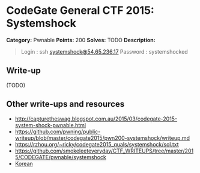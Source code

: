 # CodeGate General CTF 2015: Systemshock

**Category:** Pwnable
**Points:** 200
**Solves:** TODO
**Description:** 

> Login : ssh systemshock@54.65.236.17
> Password : systemshocked

## Write-up

(TODO)

## Other write-ups and resources

* <http://capturetheswag.blogspot.com.au/2015/03/codegate-2015-system-shock-pwnable.html>
* <https://github.com/pwning/public-writeup/blob/master/codegate2015/pwn200-systemshock/writeup.md>
* <https://rzhou.org/~ricky/codegate2015_quals/systemshock/sol.txt>
* <https://github.com/smokeleeteveryday/CTF_WRITEUPS/tree/master/2015/CODEGATE/pwnable/systemshock>
* [Korean](http://cd80.tistory.com/64)
